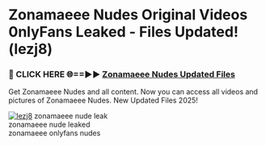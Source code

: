 # Zonamaeee Nudes Original Videos 0nlyFans Leaked - Files Updated! (lezj8)

<h3>🔴 CLICK HERE 🌐==►► <a href="https://tinyurl.com/5h6xmrr3" rel="nofollow">Zonamaeee Nudes Updated Files</a></h3>

Get Zonamaeee Nudes and all content. Now you can access all videos and pictures of Zonamaeee Nudes. New Updated Files 2025!

[![lezj8](https://i.imgur.com/KVD873Z.gif)](https://tinyurl.com/5h6xmrr3)
zonamaeee nude leak<br>
zonamaeee nude leaked<br>
zonamaeee onlyfans nudes